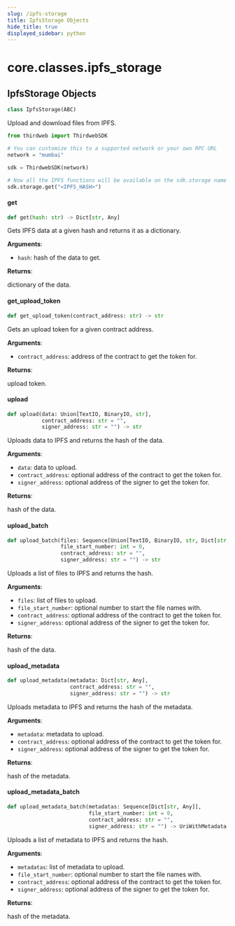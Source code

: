 ```yaml
---
slug: /ipfs-storage
title: IpfsStorage Objects
hide_title: true
displayed_sidebar: python
---
```

<a id="core.classes.ipfs_storage"></a>

# core.classes.ipfs\_storage

<a id="core.classes.ipfs_storage.IpfsStorage"></a>

## IpfsStorage Objects

```python
class IpfsStorage(ABC)
```

Upload and download files from IPFS.

```python
from thirdweb import ThirdwebSDK

# You can customize this to a supported network or your own RPC URL
network = "mumbai"

sdk = ThirdwebSDK(network)

# Now all the IPFS functions will be available on the sdk.storage name space
sdk.storage.get("<IPFS_HASH>")
```

<a id="core.classes.ipfs_storage.IpfsStorage.get"></a>

#### get

```python
def get(hash: str) -> Dict[str, Any]
```

Gets IPFS data at a given hash and returns it as a dictionary.

**Arguments**:

- `hash`: hash of the data to get.

**Returns**:

dictionary of the data.

<a id="core.classes.ipfs_storage.IpfsStorage.get_upload_token"></a>

#### get\_upload\_token

```python
def get_upload_token(contract_address: str) -> str
```

Gets an upload token for a given contract address.

**Arguments**:

- `contract_address`: address of the contract to get the token for.

**Returns**:

upload token.

<a id="core.classes.ipfs_storage.IpfsStorage.upload"></a>

#### upload

```python
def upload(data: Union[TextIO, BinaryIO, str],
           contract_address: str = "",
           signer_address: str = "") -> str
```

Uploads data to IPFS and returns the hash of the data.

**Arguments**:

- `data`: data to upload.
- `contract_address`: optional address of the contract to get the token for.
- `signer_address`: optional address of the signer to get the token for.

**Returns**:

hash of the data.

<a id="core.classes.ipfs_storage.IpfsStorage.upload_batch"></a>

#### upload\_batch

```python
def upload_batch(files: Sequence[Union[TextIO, BinaryIO, str, Dict[str, Any]]],
                 file_start_number: int = 0,
                 contract_address: str = "",
                 signer_address: str = "") -> str
```

Uploads a list of files to IPFS and returns the hash.

**Arguments**:

- `files`: list of files to upload.
- `file_start_number`: optional number to start the file names with.
- `contract_address`: optional address of the contract to get the token for.
- `signer_address`: optional address of the signer to get the token for.

**Returns**:

hash of the data.

<a id="core.classes.ipfs_storage.IpfsStorage.upload_metadata"></a>

#### upload\_metadata

```python
def upload_metadata(metadata: Dict[str, Any],
                    contract_address: str = "",
                    signer_address: str = "") -> str
```

Uploads metadata to IPFS and returns the hash of the metadata.

**Arguments**:

- `metadata`: metadata to upload.
- `contract_address`: optional address of the contract to get the token for.
- `signer_address`: optional address of the signer to get the token for.

**Returns**:

hash of the metadata.

<a id="core.classes.ipfs_storage.IpfsStorage.upload_metadata_batch"></a>

#### upload\_metadata\_batch

```python
def upload_metadata_batch(metadatas: Sequence[Dict[str, Any]],
                          file_start_number: int = 0,
                          contract_address: str = "",
                          signer_address: str = "") -> UriWithMetadata
```

Uploads a list of metadata to IPFS and returns the hash.

**Arguments**:

- `metadatas`: list of metadata to upload.
- `file_start_number`: optional number to start the file names with.
- `contract_address`: optional address of the contract to get the token for.
- `signer_address`: optional address of the signer to get the token for.

**Returns**:

hash of the metadata.
